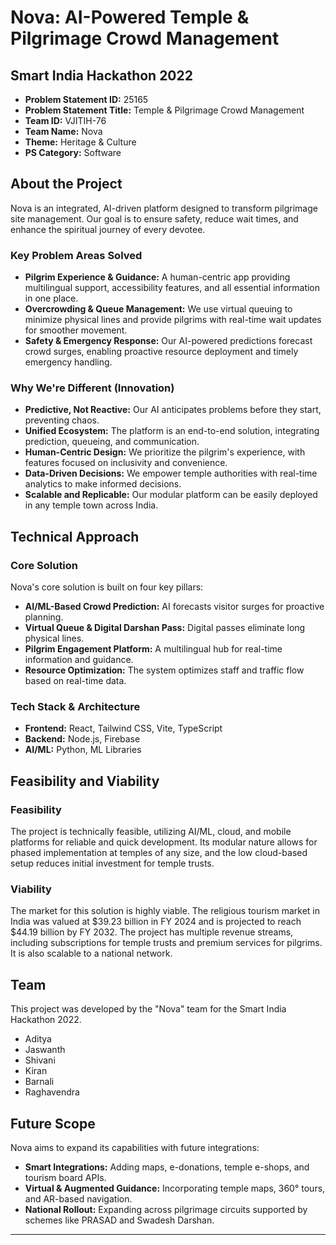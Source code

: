# Nova: AI-Powered Temple & Pilgrimage Crowd Management

## Smart India Hackathon 2022

* **Problem Statement ID:** 25165
* **Problem Statement Title:** Temple & Pilgrimage Crowd Management
* **Team ID:** VJITIH-76
* **Team Name:** Nova
* **Theme:** Heritage & Culture
* **PS Category:** Software

## About the Project

Nova is an integrated, AI-driven platform designed to transform pilgrimage site management. Our goal is to ensure safety, reduce wait times, and enhance the spiritual journey of every devotee.

### Key Problem Areas Solved
* **Pilgrim Experience & Guidance:** A human-centric app providing multilingual support, accessibility features, and all essential information in one place.
* **Overcrowding & Queue Management:** We use virtual queuing to minimize physical lines and provide pilgrims with real-time wait updates for smoother movement.
* **Safety & Emergency Response:** Our AI-powered predictions forecast crowd surges, enabling proactive resource deployment and timely emergency handling.

### Why We're Different (Innovation)
* **Predictive, Not Reactive:** Our AI anticipates problems before they start, preventing chaos.
* **Unified Ecosystem:** The platform is an end-to-end solution, integrating prediction, queueing, and communication.
* **Human-Centric Design:** We prioritize the pilgrim's experience, with features focused on inclusivity and convenience.
* **Data-Driven Decisions:** We empower temple authorities with real-time analytics to make informed decisions.
* **Scalable and Replicable:** Our modular platform can be easily deployed in any temple town across India.

## Technical Approach

### Core Solution
Nova's core solution is built on four key pillars:
* **AI/ML-Based Crowd Prediction:** AI forecasts visitor surges for proactive planning.
* **Virtual Queue & Digital Darshan Pass:** Digital passes eliminate long physical lines.
* **Pilgrim Engagement Platform:** A multilingual hub for real-time information and guidance.
* **Resource Optimization:** The system optimizes staff and traffic flow based on real-time data.

### Tech Stack & Architecture
* **Frontend:** React, Tailwind CSS, Vite, TypeScript
* **Backend:** Node.js, Firebase
* **AI/ML:** Python, ML Libraries

## Feasibility and Viability

### Feasibility
The project is technically feasible, utilizing AI/ML, cloud, and mobile platforms for reliable and quick development. Its modular nature allows for phased implementation at temples of any size, and the low cloud-based setup reduces initial investment for temple trusts.

### Viability
The market for this solution is highly viable. The religious tourism market in India was valued at $39.23 billion in FY 2024 and is projected to reach $44.19 billion by FY 2032. The project has multiple revenue streams, including subscriptions for temple trusts and premium services for pilgrims. It is also scalable to a national network.

## Team

This project was developed by the "Nova" team for the Smart India Hackathon 2022.

* Aditya
* Jaswanth
* Shivani
* Kiran
* Barnali
* Raghavendra

## Future Scope

Nova aims to expand its capabilities with future integrations:
* **Smart Integrations:** Adding maps, e-donations, temple e-shops, and tourism board APIs.
* **Virtual & Augmented Guidance:** Incorporating temple maps, 360° tours, and AR-based navigation.
* **National Rollout:** Expanding across pilgrimage circuits supported by schemes like PRASAD and Swadesh Darshan.

---

